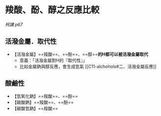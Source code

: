 # 羧酸、酚、醇之反應比較
*柯講 p67*

## 活潑金屬．取代性
- 【活潑金屬】==羧酸==、==酚==、==醇==**的H都可以被活潑金屬取代**
	- 意義：「活潑金屬對H的『取代性』」
	- 比如金屬鈉與醇反應，會生成氫氣 [[C11-alchohols#二、活潑金屬反應]]

## 酸鹼性
- 【氫氧化鈉】==羧酸==、==酚==
- 【碳酸鈉】==羧酸==、==酚==
- 【碳酸氫鈉】==羧酸==